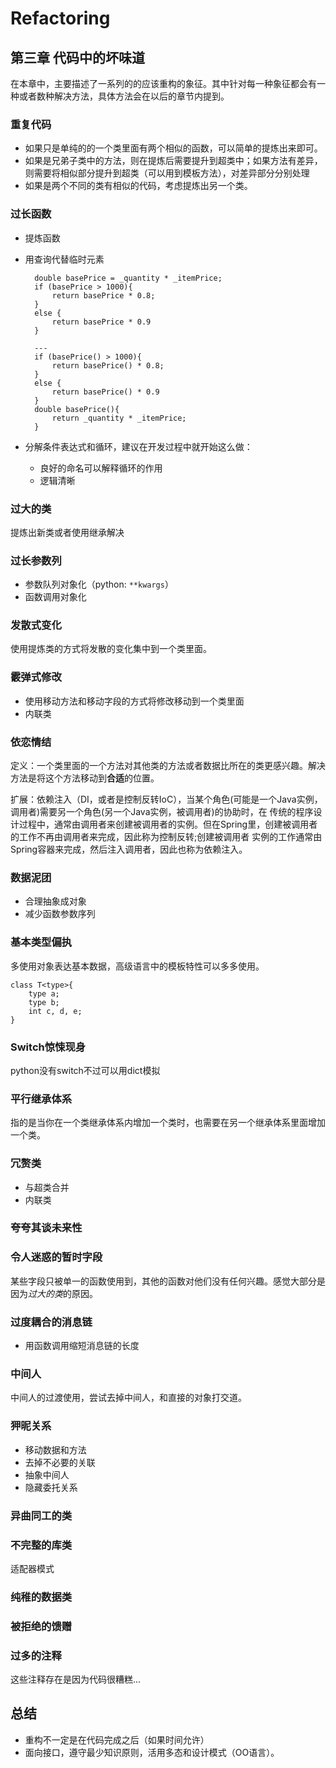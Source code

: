 # Refactoring
## 第三章 代码中的坏味道
在本章中，主要描述了一系列的的应该重构的象征。其中针对每一种象征都会有一种或者数种解决方法，具体方法会在以后的章节内提到。
### 重复代码
* 如果只是单纯的的一个类里面有两个相似的函数，可以简单的提炼出来即可。
* 如果是兄弟子类中的方法，则在提炼后需要提升到超类中；如果方法有差异，则需要将相似部分提升到超类（可以用到模板方法），对差异部分分别处理
* 如果是两个不同的类有相似的代码，考虑提炼出另一个类。

### 过长函数
* 提炼函数
* 用查询代替临时元素
		
		double basePrice = _quantity * _itemPrice;
		if (basePrice > 1000){
			return basePrice * 0.8;
		}
		else {
			return basePrice * 0.9
		}
		
		---
		if (basePrice() > 1000){
			return basePrice() * 0.8;
		}
		else {
			return basePrice() * 0.9
		}
		double basePrice(){
			return _quantity * _itemPrice;
		}
* 分解条件表达式和循环，建议在开发过程中就开始这么做：
	* 良好的命名可以解释循环的作用
	* 逻辑清晰

### 过大的类
提炼出新类或者使用继承解决

### 过长参数列

* 参数队列对象化（python: `**kwargs`）
* 函数调用对象化

### 发散式变化
使用提炼类的方式将发散的变化集中到一个类里面。

### 霰弹式修改

* 使用移动方法和移动字段的方式将修改移动到一个类里面
* 内联类


### 依恋情结
定义：一个类里面的一个方法对其他类的方法或者数据比所在的类更感兴趣。解决方法是将这个方法移动到**合适**的位置。

扩展：依赖注入（DI，或者是控制反转IoC），当某个角色(可能是一个Java实例，调用者)需要另一个角色(另一个Java实例，被调用者)的协助时，在 传统的程序设计过程中，通常由调用者来创建被调用者的实例。但在Spring里，创建被调用者的工作不再由调用者来完成，因此称为控制反转;创建被调用者 实例的工作通常由Spring容器来完成，然后注入调用者，因此也称为依赖注入。

### 数据泥团
* 合理抽象成对象
* 减少函数参数序列

### 基本类型偏执
多使用对象表达基本数据，高级语言中的模板特性可以多多使用。
	
	class T<type>{
		type a;
		type b;
		int c, d, e;
	}
	
### Switch惊悚现身
python没有switch不过可以用dict模拟

### 平行继承体系
指的是当你在一个类继承体系内增加一个类时，也需要在另一个继承体系里面增加一个类。

### 冗赘类
* 与超类合并
* 内联类

### 夸夸其谈未来性
### 令人迷惑的暂时字段
某些字段只被单一的函数使用到，其他的函数对他们没有任何兴趣。感觉大部分是因为*过大的类*的原因。

### 过度耦合的消息链
* 用函数调用缩短消息链的长度

### 中间人
中间人的过渡使用，尝试去掉中间人，和直接的对象打交道。

### 狎昵关系
* 移动数据和方法
* 去掉不必要的关联
* 抽象中间人
* 隐藏委托关系

### 异曲同工的类
### 不完整的库类
适配器模式

### 纯稚的数据类
### 被拒绝的馈赠
### 过多的注释
这些注释存在是因为代码很糟糕...

## 总结
* 重构不一定是在代码完成之后（如果时间允许）
* 面向接口，遵守最少知识原则，活用多态和设计模式（OO语言）。
